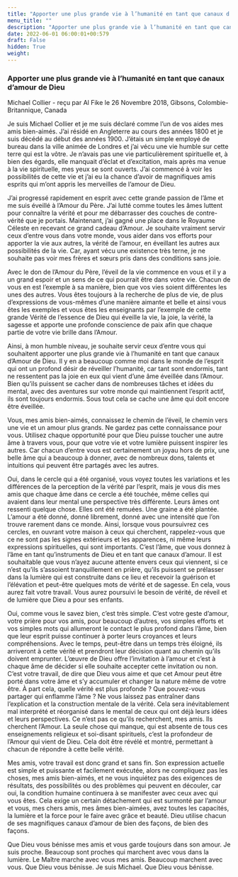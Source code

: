 ```yaml
---
title: "Apporter une plus grande vie à l’humanité en tant que canaux d’amour de Dieu"
menu_title: ""
description: "Apporter une plus grande vie à l’humanité en tant que canaux d’amour de Dieu"
date: 2022-06-01 06:00:01+00:579
draft: False
hidden: True
weight:
---
```

### Apporter une plus grande vie à l’humanité en tant que canaux d’amour de Dieu

Michael Collier - reçu par Al Fike le 26 Novembre 2018, Gibsons, Colombie-Britannique, Canada

Je suis Michael Collier et je me suis déclaré comme l’un de vos aides mes amis bien-aimés. J’ai résidé en Angleterre au cours des années 1800 et je suis décédé au début des années 1900. J’étais un simple employé de bureau dans la ville animée de Londres et j’ai vécu une vie humble sur cette terre qui est la vôtre. Je n’avais pas une vie particulièrement spirituelle et, à bien des égards, elle manquait d’éclat et d’excitation, mais après ma venue à la vie spirituelle, mes yeux se sont ouverts. J’ai commencé à voir les possibilités de cette vie et j’ai eu la chance d’avoir de magnifiques amis esprits qui m’ont appris les merveilles de l’amour de Dieu.

J’ai progressé rapidement en esprit avec cette grande passion de l’âme et me suis éveillé à l’Amour du Père. J’ai lutté comme toutes les âmes luttent pour connaître la vérité et pour me débarrasser des couches de contre-vérité que je portais. Maintenant, j’ai gagné une place dans le Royaume Céleste en recevant ce grand cadeau d’Amour. Je souhaite vraiment servir ceux d’entre vous dans votre monde, vous aider dans vos efforts pour apporter la vie aux autres, la vérité de l’amour, en éveillant les autres aux possibilités de la vie. Car, ayant vécu une existence très terne, je ne souhaite pas voir mes frères et sœurs pris dans des conditions sans joie.

Avec le don de l’Amour du Père, l’éveil de la vie commence en vous et il y a un grand espoir et un sens de ce qui pourrait être dans votre vie. Chacun de vous en est l’exemple à sa manière, bien que vos vies soient différentes les unes des autres. Vous êtes toujours à la recherche de plus de vie, de plus d’expressions de vous-mêmes d’une manière aimante et belle et ainsi vous êtes les exemples et vous êtes les enseignants par l’exemple de cette grande Vérité de l’essence de Dieu qui éveille la vie, la joie, la vérité, la sagesse et apporte une profonde conscience de paix afin que chaque partie de votre vie brille dans l’Amour.

Ainsi, à mon humble niveau, je souhaite servir ceux d’entre vous qui souhaitent apporter une plus grande vie à l’humanité en tant que canaux d’Amour de Dieu. Il y en a beaucoup comme moi dans le monde de l’esprit qui ont un profond désir de réveiller l’humanité, car tant sont endormis, tant ne ressentent pas la joie en eux qui vient d’une âme éveillée dans l’Amour. Bien qu’ils puissent se cacher dans de nombreuses tâches et idées du mental, avec des aventures sur votre monde qui maintiennent l’esprit actif, ils sont toujours endormis. Sous tout cela se cache une âme qui doit encore être éveillée.

Vous, mes amis bien-aimés, connaissez le chemin de l’éveil, le chemin vers une vie et un amour plus grands. Ne gardez pas cette connaissance pour vous. Utilisez chaque opportunité pour que Dieu puisse toucher une autre âme à travers vous, pour que votre vie et votre lumière puissent inspirer les autres. Car chacun d’entre vous est certainement un joyau hors de prix, une belle âme qui a beaucoup à donner, avec de nombreux dons, talents et intuitions qui peuvent être partagés avec les autres.

Oui, dans le cercle qui a été organisé, vous voyez toutes les variations et les différences de la perception de la vérité par l’esprit, mais je vous dis mes amis que chaque âme dans ce cercle a été touchée, même celles qui avaient dans leur mental une perspective très différente. Leurs âmes ont ressenti quelque chose. Elles ont été remuées. Une graine a été plantée. L’amour a été donné, donné librement, donné avec une intensité que l’on trouve rarement dans ce monde. Ainsi, lorsque vous poursuivrez ces cercles, en ouvrant votre maison à ceux qui cherchent, rappelez-vous que ce ne sont pas les signes extérieurs et les apparences, ni même leurs expressions spirituelles, qui sont importants. C’est l’âme, que vous donnez à l’âme en tant qu’instruments de Dieu et en tant que canaux d’amour. Il est souhaitable que vous n’ayez aucune attente envers ceux qui viennent, si ce n’est qu’ils s’assoient tranquillement en prière, qu’ils puissent se prélasser dans la lumière qui est construite dans ce lieu et recevoir la guérison et l’élévation et peut-être quelques mots de vérité et de sagesse. En cela, vous aurez fait votre travail. Vous aurez poursuivi le besoin de vérité, de réveil et de lumière que Dieu a pour ses enfants.

Oui, comme vous le savez bien, c’est très simple. C’est votre geste d’amour, votre prière pour vos amis, pour beaucoup d’autres, vos simples efforts et vos simples mots qui allumeront le contact le plus profond dans l’âme, bien que leur esprit puisse continuer à porter leurs croyances et leurs compréhensions. Avec le temps, peut-être dans un temps très éloigné, ils arriveront à cette vérité et prendront leur décision quant au chemin qu’ils doivent emprunter. L’œuvre de Dieu offre l’invitation à l’amour et c’est à chaque âme de décider si elle souhaite accepter cette invitation ou non. C’est votre travail, de dire que Dieu vous aime et que cet Amour peut être porté dans votre âme et s’y accumuler et changer la nature même de votre être. À part cela, quelle vérité est plus profonde ? Que pouvez-vous partager qui enflamme l’âme ? Ne vous laissez pas entraîner dans l’explication et la construction mentale de la vérité. Cela sera inévitablement mal interprété et réorganisé dans le mental de ceux qui ont déjà leurs idées et leurs perspectives. Ce n’est pas ce qu’ils recherchent, mes amis. Ils cherchent l’Amour. La seule chose qui manque, qui est absente de tous ces enseignements religieux et soi-disant spirituels, c’est la profondeur de l’Amour qui vient de Dieu. Cela doit être révélé et montré, permettant à chacun de répondre à cette belle vérité.

Mes amis, votre travail est donc grand et sans fin. Son expression actuelle est simple et puissante et facilement exécutée, alors ne compliquez pas les choses, mes amis bien-aimés, et ne vous inquiétez pas des exigences de résultats, des possibilités ou des problèmes qui peuvent en découler, car oui, la condition humaine continuera à se manifester avec ceux avec qui vous êtes. Cela exige un certain détachement qui est surmonté par l’amour et vous, mes chers amis, mes âmes bien-aimées, avez toutes les capacités, la lumière et la force pour le faire avec grâce et beauté. Dieu utilise chacun de ses magnifiques canaux d’amour de bien des façons, de bien des façons.

Que Dieu vous bénisse mes amis et vous garde toujours dans son amour. Je suis proche. Beaucoup sont proches qui marchent avec vous dans la lumière. Le Maître marche avec vous mes amis. Beaucoup marchent avec vous. Que Dieu vous bénisse. Je suis Michael. Que Dieu vous bénisse.



